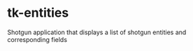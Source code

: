# tk-entities

Shotgun application that displays a list of shotgun entities and
corresponding fields